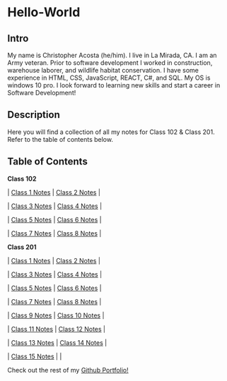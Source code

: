 # Hello-World

## Intro

My name is Christopher Acosta (he/him). I live in La Mirada, CA. I am an Army veteran. Prior to software development I worked in construction, warehouse laborer, and wildlife habitat conservation. I have some experience in HTML, CSS, JavaScript, REACT, C#, and SQL. My OS is windows 10 pro. I look forward to learning new skills and start a career in Software Development!

## Description

Here you will find a collection of all my notes for Class 102 & Class 201. Refer to the table of contents below.

## Table of Contents

**Class 102**

| [Class 1 Notes](https://cacosta12345.github.io/hello-world/102-notes/class1notes) | [Class 2 Notes](https://cacosta12345.github.io/hello-world/102-notes/class2notes) |

| [Class 3 Notes](https://cacosta12345.github.io/hello-world/102-notes/class3notes) | [Class 4 Notes](example.com) |

| [Class 5 Notes](example.com) | [Class 6 Notes](example.com) |

| [Class 7 Notes](example.com) | [Class 8 Notes](example.com) |

**Class 201**

| [Class 1 Notes](example.com) | [Class 2 Notes](example.com) |

| [Class 3 Notes](example.com) | [Class 4 Notes](example.com) |

| [Class 5 Notes](example.com) | [Class 6 Notes](example.com) |

| [Class 7 Notes](example.com) | [Class 8 Notes](example.com) |

| [Class 9 Notes](example.com) | [Class 10 Notes](example.com) |

| [Class 11 Notes](example.com) | [Class 12 Notes](example.com) |

| [Class 13 Notes](example.com) | [Class 14 Notes](example.com) |

| [Class 15 Notes](example.com) |                              |

Check out the rest of my [Github Portfolio!](https://github.com/cacosta12345)
